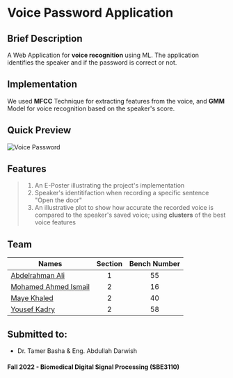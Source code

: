 # Voice Password Application

## Brief Description
A Web Application for **voice recognition** using ML. The application identifies the speaker and if the password is correct or not.


## Implementation
We used **MFCC** Technique for extracting features from the voice, and **GMM** Model for voice recognition based on the speaker's score.


## Quick Preview
![Voice Password](https://user-images.githubusercontent.com/82339498/208739750-d03324f8-dbae-41a1-b102-1cfb77a20f6b.gif)


## Features
> 1. An E-Poster illustrating the project's implementation
> 2. Speaker's identitifaction when recording a specific sentence "Open the door"
> 3. An illustrative plot to show how accurate the recorded voice is compared to the speaker's saved voice; using **clusters** of the best voice features


## Team 
  | Names                                                       | Section   | Bench Number   |
  | ----------------------------------------------------------- | :-------: | :------------: |
  | [Abdelrahman Ali](https://github.com/abdelrahman-ali123)    |     1     |      55        |
  | [Mohamed Ahmed Ismail](https://github.com/MohamedAIsmail)   |     2     |      16        |
  | [Maye Khaled](https://github.com/mayekhaled0)               |     2     |      40        |
  | [Yousef Kadry](https://github.com/YousefKadry)              |     2     |      58        |
  

## Submitted to:
- Dr. Tamer Basha & Eng. Abdullah Darwish


#### Fall 2022 - Biomedical Digital Signal Processing (SBE3110)
